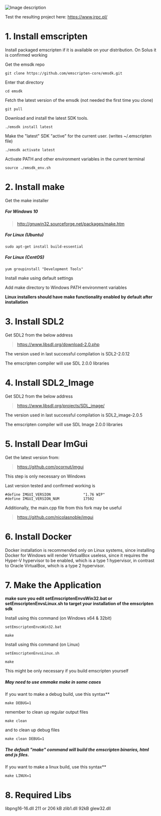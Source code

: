 ![Image description](https://jrpc.pl/Images/WebOS_banner.png)

Test the resulting project here: https://www.jrpc.pl/

# 1. Install emscripten

Install packaged emscripten if it is available on your distribution. On Solus it is confirmed working

Get the emsdk repo
```
git clone https://github.com/emscripten-core/emsdk.git
```
Enter that directory
```
cd emsdk
```
Fetch the latest version of the emsdk (not needed the first time you clone)
```
git pull
```
Download and install the latest SDK tools.
```
./emsdk install latest
```
Make the "latest" SDK "active" for the current user. (writes ~/.emscripten file)
```
./emsdk activate latest
```
Activate PATH and other environment variables in the current terminal
```
source ./emsdk_env.sh
```

# 2. Install make

Get the make installer

##### For Windows 10

> http://gnuwin32.sourceforge.net/packages/make.htm

##### For Linux (Ubuntu)
```
sudo apt-get install build-essential
```
##### For Linux (CentOS)
```
yum groupinstall "Development Tools"
```
Install make using default settings

Add make directory to Windows PATH environment variables

**Linux installers should have make functionality enabled by default after installation**


# 3. Install SDL2

Get SDL2 from the below address

> https://www.libsdl.org/download-2.0.php

The version used in last successful compilation is SDL2-2.0.12

The emscripten compiler will use SDL 2.0.0 libraries


# 4. Install SDL2_Image

Get SDL2 from the below address

> https://www.libsdl.org/projects/SDL_image/

The version used in last successful compilation is SDL2_image-2.0.5

The emscripten compiler will use SDL Image 2.0.0 libraries

# 5. Install Dear ImGui

Get the latest version from: 

> https://github.com/ocornut/imgui

This step is only necessary on Windows

Last version tested and confirmed working is 
```
#define IMGUI_VERSION               "1.76 WIP"
#define IMGUI_VERSION_NUM           17502
```

Additionally, the main.cpp file from this fork may be useful

> https://github.com/nicolasnoble/imgui


# 6. Install Docker

Docker installation is recommended only on Linux systems, since installing Docker for Windows will render VirtualBox useless, since it requires the Hyper-V hypervisor to be enabled, which is a type 1 hypervisor, in contrast to Oracle VirtualBox, which is a type 2 hypervisor.

# 7. Make the Application

**make sure you edit setEmscriptenEnvsWin32.bat or setEmscriptenEnvsLinux.sh to target your installation of the emscripten sdk**

Install using this command  (on Windows x64 & 32bit)
```
setEmscriptenEnvsWin32.bat
 
make
```
Install using this command  (on Linux)
```
setEmscriptenEnvsLinux.sh

make
```
This might be only necessary if you build emscripten yourself

##### May need to use emmake make in some cases

If you want to make a debug build, use this syntax**
```
make DEBUG=1
```

remember to clean up regular output files
```
make clean
```

and to clean up debug files
```
make clean DEBUG=1
```

##### The default "make" command will build the emscripten binaries, html and js files.

If you want to make a linux build, use this syntax**
```
make LINUX=1
```





# 8. Required Libs
libpng16-16.dll 211 or 206 kB
zlib1.dll 92kB
glew32.dll
